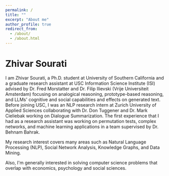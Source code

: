 ```yaml
---
permalink: /
title: ""
excerpt: "About me"
author_profile: true
redirect_from: 
  - /about/
  - /about.html
---
```


# Zhivar Sourati



I am Zhivar Sourati, a Ph.D. student at University of Southern California and a graduate research assistant at USC Information Science Institute (ISI) advised by Dr. Fred Morstatter and Dr. Filip Ilievski (Vrije Universiteit Amsterdam) focusing on analogical reasoning, prototype-based reasoning, and LLMs' cognitive and social capabilities and effects on generated text. Before joining USC, I was an NLP research intern at Zurich University of Applied Sciences collaborating with Dr. Don Tuggener and Dr. Mark Cieliebak working on Dialogue Summarization. The first experience that I had as a research assistant was working on permutation tests, complex networks, and machine learning applications in a team supervised by Dr. Behnam Bahrak.

My research interest covers many areas such as Natural Language Processing (NLP), Social Network Analysis, Knowledge Graphs, and Data Mining. 

Also, I'm generally interested in solving computer science problems that overlap with economics, psychology and social sciences.